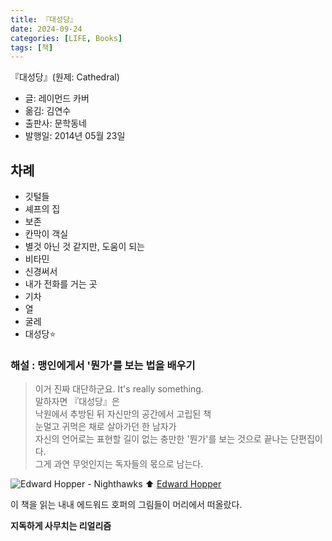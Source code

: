```yaml
---
title: 『대성당』
date: 2024-09-24
categories: [LIFE, Books]
tags: [책]
---
```



『대성당』(원제: Cathedral)
- 글: 레이먼드 카버
- 옮김: 김연수
- 출판사: 문학동네
- 발행일: 2014년 05월 23일


## 차례

- 깃털들
- 셰프의 집
- 보존
- 칸막이 객실
- 별것 아닌 것 같지만, 도움이 되는
- 비타민
- 신경써서
- 내가 전화를 거는 곳
- 기차
- 열
- 굴레
- 대성당⭐


### 해설 : 맹인에게서 '뭔가'를 보는 법을 배우기

> 이거 진짜 대단하군요. It's really something.  
> 말하자면 『대성당』은  
> 낙원에서 추방된 뒤 자신만의 공간에서 고립된 책  
> 눈멀고 귀먹은 채로 살아가던 한 남자가  
> 자신의 언어로는 표현할 길이 없는 충만한 '뭔가'를 보는 것으로 끝나는 단편집이다.  
> 그게 과연 무엇인지는 독자들의 몫으로 남는다.


![Edward Hopper - Nighthawks](https://upload.wikimedia.org/wikipedia/commons/7/7b/Hopper_Nighthawks.jpg)
⬆️ [Edward Hopper](https://en.wikipedia.org/wiki/Edward_Hopper)

이 책을 읽는 내내 에드워드 호퍼의 그림들이 머리에서 떠올랐다.

**지독하게 사무치는 리얼리즘**